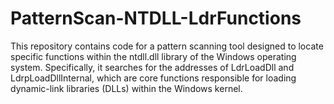 # PatternScan-NTDLL-LdrFunctions
This repository contains code for a pattern scanning tool designed to locate specific functions within the ntdll.dll library of the Windows operating system. Specifically, it searches for the addresses of LdrLoadDll and LdrpLoadDllInternal, which are core functions responsible for loading dynamic-link libraries (DLLs) within the Windows kernel.
